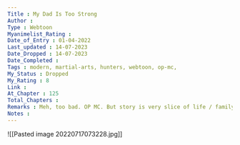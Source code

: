 ```yaml
---
Title : My Dad Is Too Strong
Author : 
Type : Webtoon
Myanimelist_Rating : 
Date_of_Entry : 01-04-2022
Last_updated : 14-07-2023
Date_Dropped : 14-07-2023
Date_Completed : 
Tags : modern, martial-arts, hunters, webtoon, op-mc,
My_Status : Dropped
My_Rating : 8
Link : 
At_Chapter : 125
Total_Chapters : 
Remarks : Meh, too bad. OP MC. But story is very slice of life / family. Instead of action its mostly about MC's interaction with his family.
Notes : 
---
```

![[Pasted image 20220717073228.jpg]]